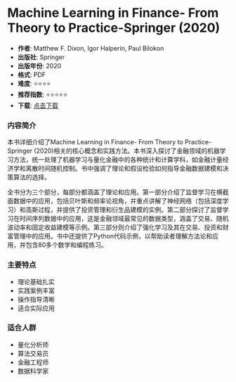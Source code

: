 # Machine Learning in Finance- From Theory to Practice-Springer (2020)

- **作者**: Matthew F. Dixon, Igor Halperin, Paul Bilokon
- **出版社**: Springer
- **出版年份**: 2020
- **格式**: PDF
- **难度**: ⭐⭐⭐⭐
- **推荐指数**: ⭐⭐⭐⭐⭐
- **下载**: [点击下载](https://asset.quant-wiki.com/pdf/Machine%20Learning%20in%20Finance_%20From%20Theory%20to%20Practice-Springer%20%282020%29.pdf)

### 内容简介

本书详细介绍了Machine Learning in Finance- From Theory to Practice-Springer (2020)相关的核心概念和实践方法。本书深入探讨了金融领域的机器学习方法，统一处理了机器学习与量化金融中的各种统计和计算学科，如金融计量经济学和离散时间随机控制。书中强调了理论和假设检验如何指导金融数据建模和决策算法的选择。

全书分为三个部分，每部分都涵盖了理论和应用。第一部分介绍了监督学习在横截面数据中的应用，包括贝叶斯和频率论视角，并重点讲解了神经网络（包括深度学习）和高斯过程，并提供了投资管理和衍生品建模的实例。第二部分探讨了监督学习在时间序列数据中的应用，这是金融领域最常见的数据类型，涵盖了交易、随机波动率和固定收益建模等示例。第三部分则介绍了强化学习及其在交易、投资和财富管理中的应用。书中还提供了Python代码示例，以帮助读者理解方法论和应用，并包含80多个数学和编程练习。

### 主要特点

- 理论基础扎实
- 实践案例丰富
- 操作指导清晰
- 适合实际应用

### 适合人群

- 量化分析师
- 算法交易员
- 金融工程师
- 数据科学家